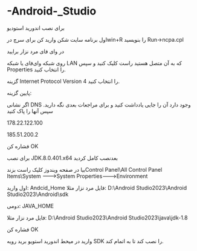 # -Android-_Studio
برای نصب اندورید استودیو 

اول برنامه سایت شکن وارید کن برای سرچ درwin+R را بنویسید Run->ncpa.cpl

در وای فای مرد نزار برایید

روی شبکه وای‌فای یا شبکه LAN که به آن متصل هستید راست کلیک کنید و سپس Properties را انتخاب کنید.

گزینه Internet Protocol Version 4 را انتخاب کنید.

پایین گزینه:

اگر نشانی DNS وجود دارد آن را جایی یادداشت کنید و برای مراجعات بعدی نگه دارید. سپس آنها را پاک کنید

178.22.122.100

185.51.200.2

فشاره کن OK

برای نصب JDK.8.0.401.x64 بعدنصب کامل کردید

بیا در صفحه ویندوز کلیک راست بزندControl Panel\All Control Panel Items\System --->System Properties--->Environment

اول وارید:
Andcid_Home
فایل مرد نزار مثلا:
D:\Android Studio2023\Android Studio2023\Android\sdk

دومی:
JAVA_HOME


فایل مرد نزار مثلا:
D:\Android Studio2023\Android Studio2023\java\jdk-1.8

فشاره کن OK

وارید در میحط اندورید استویو  برید رویه SDK را نصب کند
تا به اتمام کند.


